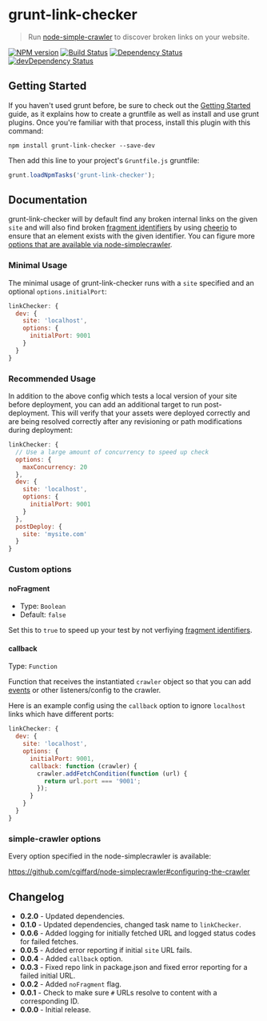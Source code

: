 # grunt-link-checker

> Run [node-simple-crawler](https://github.com/cgiffard/node-simplecrawler) to discover broken links on your website.

[![NPM version](https://img.shields.io/npm/v/grunt-link-checker.svg)](https://www.npmjs.com/package/grunt-link-checker)
[![Build Status](https://img.shields.io/travis/ChrisWren/grunt-link-checker/master.svg)](https://travis-ci.org/ChrisWren/grunt-link-checker)
[![Dependency Status](https://img.shields.io/david/ChrisWren/grunt-link-checker.svg)](https://david-dm.org/ChrisWren/grunt-link-checker)
[![devDependency Status](https://img.shields.io/david/dev/ChrisWren/grunt-link-checker.svg)](https://david-dm.org/ChrisWren/grunt-link-checker#info=devDependencies)

## Getting Started

If you haven't used grunt before, be sure to check out the [Getting Started](http://gruntjs.com/getting-started) guide, as it explains how to create a gruntfile as well as install and use grunt plugins. Once you're familiar with that process, install this plugin with this command:

```shell
npm install grunt-link-checker --save-dev
```

Then add this line to your project's `Gruntfile.js` gruntfile:

```js
grunt.loadNpmTasks('grunt-link-checker');
```

## Documentation

grunt-link-checker will by default find any broken internal links on the given `site` and will also find broken [fragment identifiers] by using [cheerio](https://github.com/cheeriojs/cheerio) to ensure that an element exists with the given identifier. You can figure more [options that are available via node-simplecrawler](https://github.com/cgiffard/node-simplecrawler#configuring-the-crawler).

### Minimal Usage

The minimal usage of grunt-link-checker runs with a `site` specified and an optional `options.initialPort`:

```js
linkChecker: {
  dev: {
    site: 'localhost',
    options: {
      initialPort: 9001
    }
  }
}
```

### Recommended Usage

In addition to the above config which tests a local version of your site before deployment, you can add an additional target to run post-deployment. This will verify that your assets were deployed correctly and are being resolved correctly after any revisioning or path modifications during deployment:

```js
linkChecker: {
  // Use a large amount of concurrency to speed up check
  options: {
    maxConcurrency: 20
  },
  dev: {
    site: 'localhost',
    options: {
      initialPort: 9001
    }
  },
  postDeploy: {
    site: 'mysite.com'
  }
}
```

### Custom options

#### noFragment

* Type: `Boolean`
* Default: `false`

Set this to `true` to speed up your test by not verfiying [fragment identifiers].

#### callback

Type: `Function`

Function that receives the instantiated `crawler` object so that you can add [events](https://github.com/cgiffard/node-simplecrawler#events) or other listeners/config to the crawler.

Here is an example config using the `callback` option to ignore `localhost` links which have different ports:

```js
linkChecker: {
  dev: {
    site: 'localhost',
    options: {
      initialPort: 9001,
      callback: function (crawler) {
        crawler.addFetchCondition(function (url) {
          return url.port === '9001';
        });
      }
    }
  }
}
```

### simple-crawler options

Every option specified in the node-simplecrawler is available:

<https://github.com/cgiffard/node-simplecrawler#configuring-the-crawler>

## Changelog

* **0.2.0** - Updated dependencies.
* **0.1.0** - Updated dependencies, changed task name to `linkChecker`.
* **0.0.6** - Added logging for initially fetched URL and logged status codes for failed fetches.
* **0.0.5** - Added error reporting if initial `site` URL fails.
* **0.0.4** - Added `callback` option.
* **0.0.3** - Fixed repo link in package.json and fixed error reporting for a failed initial URL.
* **0.0.2** - Added `noFragment` flag.
* **0.0.1** - Check to make sure `#` URLs resolve to content with a corresponding ID.
* **0.0.0** - Initial release.

[fragment identifiers]: https://en.wikipedia.org/wiki/Fragment_identifier
